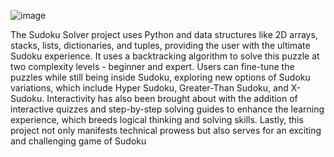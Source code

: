 ![image](https://github.com/user-attachments/assets/759b0921-08fc-4808-8e9f-936105a244a7)

The Sudoku Solver project uses Python and data structures like 2D arrays, stacks,
lists, dictionaries, and tuples, providing the user with the ultimate Sudoku
experience. It uses a backtracking algorithm to solve this puzzle at two
complexity levels - beginner and expert. Users can fine-tune the puzzles while
still being inside Sudoku, exploring new options of Sudoku variations, which
include Hyper Sudoku, Greater-Than Sudoku, and X-Sudoku. Interactivity has
also been brought about with the addition of interactive quizzes and step-by-step
solving guides to enhance the learning experience, which breeds logical thinking
and solving skills. Lastly, this project not only manifests technical prowess but
also serves for an exciting and challenging game of Sudoku
